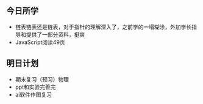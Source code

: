 ## 今日所学
* 链表链表还是链表，对于指针的理解深入了，之前学的一塌糊涂，外加学长指导和提供了一部分资料，挺爽
* JavaScript阅读49页

## 明日计划
* 期末复习（预习）物理
* ppt和实验完善完
* ai软件作图复习
